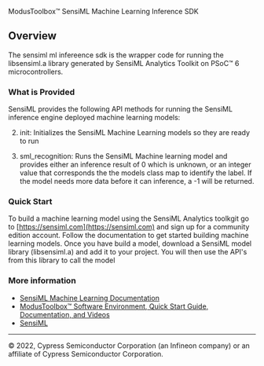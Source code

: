 ModusToolbox™ SensiML Machine Learning Inference SDK

## Overview

The sensiml ml infereence sdk is the wrapper code for running the libsensiml.a library generated by SensiML Analytics Toolkit on PSoC™ 6 microcontrollers.

### What is Provided

SensiML provides the following API methods for running the SensiML inference engine deployed machine learning models:

2. init: Initializes the SensiML Machine Learning models so they are ready to run

1. sml_recognition: Runs the SensiML Machine learning model and provides either an inference result of 0 which is unknown, or an integer value that corresponds the the models class map to identify the label. If the model needs more data before it can inference, a -1 will be returned. 


### Quick Start

To build a machine learning model using the SensiML Analytics toolkgit go to [https://sensiml.com](https://sensiml.com) and sign up for a community edition account. Follow the documentation to get started building machine learning models. Once you have build a model, download a SensiML model library (libsensiml.a) and add it to your project. You will then use the API's from this library to call the model

### More information

* [SensiML Machine Learning Documentation](https://sensiml.com/documentation/)
* [ModusToolbox™ Software Environment, Quick Start Guide, Documentation, and Videos](https://www.cypress.com/products/modustoolbox-software-environment)
* [SensiML](http://sensiml.com)

---
© 2022, Cypress Semiconductor Corporation (an Infineon company) or an affiliate of Cypress Semiconductor Corporation.